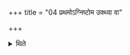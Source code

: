 +++
title = "04 प्रथमोऽग्निष्टोम उक्थ्या वा"

+++

<details><summary>थिते</summary>

प्रथमोऽग्निष्टोम उक्थ्या वा सर्वे ४
</details>
